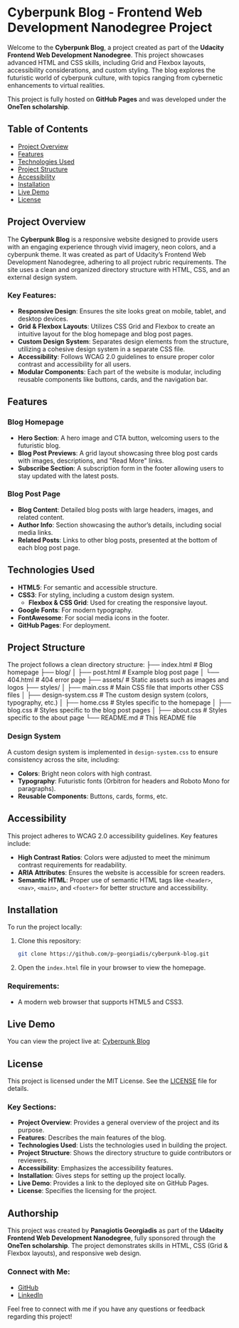 # Cyberpunk Blog - Frontend Web Development Nanodegree Project

Welcome to the **Cyberpunk Blog**, a project created as part of the **Udacity Frontend Web Development Nanodegree**. This project showcases advanced HTML and CSS skills, including Grid and Flexbox layouts, accessibility considerations, and custom styling. The blog explores the futuristic world of cyberpunk culture, with topics ranging from cybernetic enhancements to virtual realities.

This project is fully hosted on **GitHub Pages** and was developed under the **OneTen scholarship**.

## Table of Contents
- [Project Overview](#project-overview)
- [Features](#features)
- [Technologies Used](#technologies-used)
- [Project Structure](#project-structure)
- [Accessibility](#accessibility)
- [Installation](#installation)
- [Live Demo](#live-demo)
- [License](#license)

## Project Overview

The **Cyberpunk Blog** is a responsive website designed to provide users with an engaging experience through vivid imagery, neon colors, and a cyberpunk theme. It was created as part of Udacity’s Frontend Web Development Nanodegree, adhering to all project rubric requirements. The site uses a clean and organized directory structure with HTML, CSS, and an external design system.

### Key Features:
- **Responsive Design**: Ensures the site looks great on mobile, tablet, and desktop devices.
- **Grid & Flexbox Layouts**: Utilizes CSS Grid and Flexbox to create an intuitive layout for the blog homepage and blog post pages.
- **Custom Design System**: Separates design elements from the structure, utilizing a cohesive design system in a separate CSS file.
- **Accessibility**: Follows WCAG 2.0 guidelines to ensure proper color contrast and accessibility for all users.
- **Modular Components**: Each part of the website is modular, including reusable components like buttons, cards, and the navigation bar.

## Features

### Blog Homepage
- **Hero Section**: A hero image and CTA button, welcoming users to the futuristic blog.
- **Blog Post Previews**: A grid layout showcasing three blog post cards with images, descriptions, and "Read More" links.
- **Subscribe Section**: A subscription form in the footer allowing users to stay updated with the latest posts.

### Blog Post Page
- **Blog Content**: Detailed blog posts with large headers, images, and related content.
- **Author Info**: Section showcasing the author’s details, including social media links.
- **Related Posts**: Links to other blog posts, presented at the bottom of each blog post page.

## Technologies Used
- **HTML5**: For semantic and accessible structure.
- **CSS3**: For styling, including a custom design system.
  - **Flexbox & CSS Grid**: Used for creating the responsive layout.
- **Google Fonts**: For modern typography.
- **FontAwesome**: For social media icons in the footer.
- **GitHub Pages**: For deployment.

## Project Structure

The project follows a clean directory structure:
├── index.html            # Blog homepage
├── blog/
│   ├── post.html         # Example blog post page
│   └── 404.html          # 404 error page
├── assets/               # Static assets such as images and logos
├── styles/
│   ├── main.css          # Main CSS file that imports other CSS files
│   ├── design-system.css # The custom design system (colors, typography, etc.)
│   ├── home.css          # Styles specific to the homepage
│   ├── blog.css          # Styles specific to the blog post pages
│   ├── about.css         # Styles specific to the about page
└── README.md             # This README file

### Design System
A custom design system is implemented in `design-system.css` to ensure consistency across the site, including:
- **Colors**: Bright neon colors with high contrast.
- **Typography**: Futuristic fonts (Orbitron for headers and Roboto Mono for paragraphs).
- **Reusable Components**: Buttons, cards, forms, etc.

## Accessibility

This project adheres to WCAG 2.0 accessibility guidelines. Key features include:
- **High Contrast Ratios**: Colors were adjusted to meet the minimum contrast requirements for readability.
- **ARIA Attributes**: Ensures the website is accessible for screen readers.
- **Semantic HTML**: Proper use of semantic HTML tags like `<header>`, `<nav>`, `<main>`, and `<footer>` for better structure and accessibility.

## Installation

To run the project locally:
1. Clone this repository:
   ```bash
   git clone https://github.com/p-georgiadis/cyberpunk-blog.git
   ```
2. Open the `index.html` file in your browser to view the homepage.

### Requirements:
- A modern web browser that supports HTML5 and CSS3.

## Live Demo

You can view the project live at: [Cyberpunk Blog](https://p-georgiadis.github.io/blog-website-project/index.html)

## License

This project is licensed under the MIT License. See the [LICENSE](./LICENSE) file for details.

### Key Sections:
- **Project Overview**: Provides a general overview of the project and its purpose.
- **Features**: Describes the main features of the blog.
- **Technologies Used**: Lists the technologies used in building the project.
- **Project Structure**: Shows the directory structure to guide contributors or reviewers.
- **Accessibility**: Emphasizes the accessibility features.
- **Installation**: Gives steps for setting up the project locally.
- **Live Demo**: Provides a link to the deployed site on GitHub Pages.
- **License**: Specifies the licensing for the project.

## Authorship

This project was created by **Panagiotis Georgiadis** as part of the **Udacity Frontend Web Development Nanodegree**, fully sponsored through the **OneTen scholarship**. The project demonstrates skills in HTML, CSS (Grid & Flexbox layouts), and responsive web design.

### Connect with Me:
- [GitHub](https://github.com/p-georgiadis)
- [LinkedIn](https://linkedin.com/in/p-georgiadis)

Feel free to connect with me if you have any questions or feedback regarding this project!
